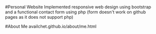 #Personal Website
Implemented responsive web design using bootstrap and a functional contact form using php
(form doesn't work on github pages as it does not support php)

#About Me
availchet.github.io/about/me.html
